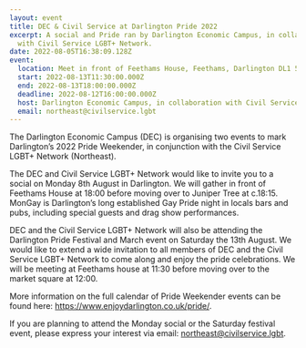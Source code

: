 ```yaml
---
layout: event
title: DEC & Civil Service at Darlington Pride 2022
excerpt: A social and Pride ran by Darlington Economic Campus, in collaboration
  with Civil Service LGBT+ Network.
date: 2022-08-05T16:38:09.128Z
event:
  location: Meet in front of Feethams House, Feethams, Darlington DL1 5AD
  start: 2022-08-13T11:30:00.000Z
  end: 2022-08-13T18:00:00.000Z
  deadline: 2022-08-12T16:00:00.000Z
  host: Darlington Economic Campus, in collaboration with Civil Service LGBT+ Network
  email: northeast@civilservice.lgbt
---
```

The Darlington Economic Campus (DEC) is organising two events to mark Darlington’s 2022 Pride Weekender, in conjunction with the Civil Service LGBT+ Network (Northeast).

The DEC and Civil Service LGBT+ Network would like to invite you to a social on Monday 8th August in Darlington. We will gather in front of Feethams House at 18:00 before moving over to Juniper Tree at c.18:15. MonGay is Darlington’s long established Gay Pride night in locals bars and pubs, including special guests and drag show performances.

DEC and the Civil Service LGBT+ Network will also be attending the Darlington Pride Festival and March event on Saturday the 13th August. We would like to extend a wide invitation to all members of DEC and the Civil Service LGBT+ Network to come along and enjoy the pride celebrations. We will be meeting at Feethams house at 11:30 before moving over to the market square at 12:00.

More information on the full calendar of Pride Weekender events can be found here: https://www.enjoydarlington.co.uk/pride/.

If you are planning to attend the Monday social or the Saturday festival event, please express your interest via email: northeast@civilservice.lgbt.